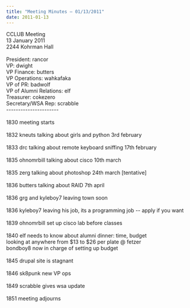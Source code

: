 ```yaml
---
title: "Meeting Minutes – 01/13/2011"
date: 2011-01-13
---
```

CCLUB Meeting<br />
13 January 2011<br />
2244 Kohrman Hall<br />
<br />
President: rancor<br />
VP: dwight<br />
VP Finance: butters<br />
VP Operations: wahkafaka<br />
VP of PR: badwolf<br />
VP of Alumni Relations: elf<br />
Treasurer: cokezero<br />
Secretary/WSA Rep: scrabble<br />
----------------------<br />
<br />
1830 meeting starts<br />
<br />
1832 kneuts talking about girls and python 3rd february<br />
<br />
1833 drc talking about remote keyboard sniffing 17th february<br />
<br />
1835 ohnomrbill talking about cisco 10th march<br />
<br />
1835 zerg talking about photoshop 24th march [tentative]<br />
<br />
1836 butters talking about RAID 7th april<br />
<br />
1836 grg and kyleboy7 leaving town soon<br />
<br />
1836 kyleboy7 leaving his job, its a programming job -- apply if you want<br />
<br />
1839 ohnomrbill set up cisco lab before classes<br />
<br />
1840 elf needs to know about alumni dinner: time, budget<br />
          looking at anywhere from $13 to $26 per plate @ fetzer<br />
          bondboy8 now in charge of setting up budget<br />
<br />
1845 drupal site is stagnant<br />
<br />
1846 sk8punk new VP ops<br />
<br />
1849 scrabble gives wsa update<br />
<br />
1851 meeting adjourns<br />
<br />
<br />
